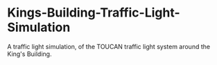 # Kings-Building-Traffic-Light-Simulation
A traffic light simulation, of the TOUCAN traffic light system around the King's Building.
